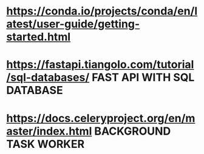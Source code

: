 # https://conda.io/projects/conda/en/latest/user-guide/getting-started.html
# https://fastapi.tiangolo.com/tutorial/sql-databases/ FAST API WITH SQL DATABASE
# https://docs.celeryproject.org/en/master/index.html BACKGROUND TASK WORKER